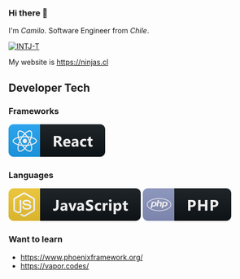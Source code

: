 ### Hi there 👋

I'm *Camilo*. Software Engineer from *Chile*.

[![INTJ-T](https://user-images.githubusercontent.com/292738/91742866-ed706d00-eb84-11ea-8a57-c61f8e51400b.png)](https://www.16personalities.com/intj-personality)

My website is https://ninjas.cl

## Developer Tech

### Frameworks 

<p align="left">
<img src="https://raw.githubusercontent.com/MikeCodesDotNET/ColoredBadges/master/svg/dev/frameworks/react.svg" alt="react">
</p>

### Languages 

<p align="left">
  <img src="https://raw.githubusercontent.com/MikeCodesDotNET/ColoredBadges/master/svg/dev/languages/js.svg?sanitize=true" alt="js">
  <img src="https://raw.githubusercontent.com/MikeCodesDotNET/ColoredBadges/master/svg/dev/languages/php.svg?sanitize=true" alt="php">
</p>

### Want to learn

- https://www.phoenixframework.org/
- https://vapor.codes/


<!--
**clsource/clsource** is a ✨ _special_ ✨ repository because its `README.md` (this file) appears on your GitHub profile.

Here are some ideas to get you started:

- 🔭 I’m currently working on ...
- 🌱 I’m currently learning ...
- 👯 I’m looking to collaborate on ...
- 🤔 I’m looking for help with ...
- 💬 Ask me about ...
- 📫 How to reach me: ...
- 😄 Pronouns: ...
- ⚡ Fun fact: ...
-->
